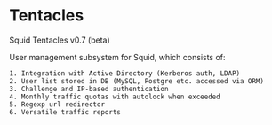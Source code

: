 # Tentacles
Squid Tentacles v0.7 (beta)

User management subsystem for Squid, which consists of:

    1. Integration with Active Directory (Kerberos auth, LDAP)
    2. User list stored in DB (MySQL, Postgre etc. accessed via ORM)
    3. Challenge and IP-based authentication
    4. Monthly traffic quotas with autolock when exceeded
    5. Regexp url redirector
    6. Versatile traffic reports

